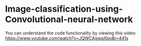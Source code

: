# Image-classification-using-Convolutional-neural-network

You can understand the code functionality by viewing this video: https://www.youtube.com/watch?v=JQWCAgwpXbo&t=441s
